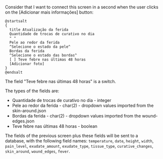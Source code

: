 Consider that I want to connect this screen in a second when the user clicks on the [Adicionar mais informações] button:

```
@startsalt
{
  title Atualização da ferida
  Quantidade de trocas de curativo no dia
  " "
  Pele ao redor da ferida
  ^Selecione o estado da pele^
  Bordas da ferida
  ^Selecione o estado das bordas^
  [ ] Teve febre nas últimas 48 horas
  [Adicionar foto]
}
@endsalt
```

The field "Teve febre nas últimas 48 horas" is a switch.

The types of the fields are:

* Quantidade de trocas de curativo no dia - integer
* Pele ao redor da ferida - char(2) - dropdown values imported from the skin-around.json
* Bordas da ferida - char(2) - dropdown values imported from the wound-edges.json
* Teve febre nas últimas 48 horas - boolean

The fields of the previous screen plus these fields will be sent to a database, with the following field names: `temperature`, `date`, `height`, `width`, `pain_level`, `exudate_amount`, `exudate_type`, `tissue_type`, `curative_changes`, `skin_around`, `wound_edges`, `fever`.